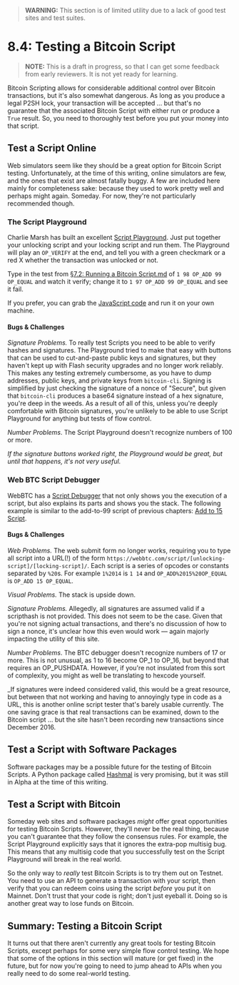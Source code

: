 > **WARNING:** This section is of limited utility due to a lack of good test sites and test suites.

# 8.4: Testing a Bitcoin Script

> **NOTE:** This is a draft in progress, so that I can get some feedback from early reviewers. It is not yet ready for learning.

Bitcoin Scripting allows for considerable additional control over Bitcoin transactions, but it's also somewhat dangerous. As long as you produce a legal P2SH lock, your transaction will be accepted ... but that's no guarantee that the associated Bitcoin Script with either run or produce a `True` result. So, you need to thoroughly test before you put your money into that script.

## Test a Script Online

Web simulators seem like they should be a great option for Bitcoin Script testing. Unfortunately, at the time of this writing, online simulators are few, and the ones that exist are almost fatally buggy. A few are included here mainly for completeness sake: because they used to work pretty well and perhaps might again. Someday. For now, they're not particularly recommended though.

### The Script Playground

Charlie Marsh has built an excellent [Script Playground](http://www.crmarsh.com/script-playground/). Just put together your unlocking script and your locking script and run them. The Playground will play an `OP_VERIFY` at the end, and tell you with a green checkmark or a red X whether the transaction was unlocked or not.

Type in the test from [§7.2: Running a Bitcoin Script.md](7_2_Running_a_Bitcoin_Script.md) of `1 98 OP_ADD 99 OP_EQUAL` and watch it verify; change it to `1 97 OP_ADD 99 OP_EQUAL` and see it fail.

If you prefer, you can grab the [JavaScript code](https://github.com/crm416/script/) and run it on your own machine.

#### Bugs & Challenges

_Signature Problems._ To really test Scripts you need to be able to verify hashes and signatures. The Playground tried to make that easy with buttons that can be used to cut-and-paste public keys and signatures, but they haven't kept up with Flash security upgrades and no longer work reliably. This makes any testing extremely cumbersome, as you have to dump addresses, public keys, and private keys from `bitcoin-cli`. Signing is simplified by just checking the signature of a nonce of "Secure", but given that `bitcoin-cli` produces a base64 signature instead of a hex signature, you're deep in the weeds. As a result of all of this, unless you're deeply comfortable with Bitcoin signatures, you're unlikely to be able to use Script Playground for anything but tests of flow control.

_Number Problems_. The Script Playground doesn't recognize numbers of 100 or more.

_If the signature buttons worked right, the Playground would be great, but until that happens, it's not very useful._

### Web BTC Script Debugger

WebBTC has a [Script Debugger](https://webbtc.com/script) that not only shows you the execution of a script, but also explains its parts and shows you the stack. The following example is similar to the add-to-99 script of previous chapters: [Add to 15 Script](https://webbtc.com/script/1%2014/OP_ADD%2015%20OP_EQUAL/).

#### Bugs & Challenges

_Web Problems._ The web submit form no longer works, requiring you to type all script into a URL(!) of the form `https://webbtc.com/script/[unlocking-script]/[locking-script]/`. Each script is a series of opcodes or constants separated by `%20`s. For example `1%2014` is `1 14` and `OP_ADD%2015%20OP_EQUAL` is `OP_ADD 15 OP_EQUAL`.

_Visual Problems._ The stack is upside down.

_Signature Problems._ Allegedly, all signatures are assumed valid if a scripthash is not provided. This does not seem to be the case. Given that you're not signing actual transactions, and there's no discussion of how to sign a nonce, it's unclear how this even would work — again majorly impacting the utility of this site.

_Number Problems_. The BTC debugger doesn't recognize numbers of 17 or more. This is not unusual, as 1 to 16 become OP_1 to OP_16, but beyond that requires an OP_PUSHDATA. However, if you're not insulated from this sort of complexity, you might as well be translating to hexcode yourself.

_If signatures were indeed considered valid, this would be a great resource, but between that not working and having to annoyingly type in code as a URL, this is another online script tester that's barely usable currently. The one saving grace is that real transactions can be examined, down to the Bitcoin script ... but the site hasn't been recording new transactions since December 2016.

## Test a Script with Software Packages

Software packages may be a possible future for the testing of Bitcoin Scripts. A Python package called [Hashmal](https://github.com/mazaclub/hashmal) is very promising, but it was still in Alpha at the time of this writing. 

## Test a Script with Bitcoin

Someday web sites and software packages _might_ offer great opportunities for testing Bitcoin Scripts. However, they'll never be the real thing, because you can't guarantee that they follow the consensus rules. For example, the Script Playground explicitly says that it ignores the extra-pop multisig bug. This means that any multisig code that you successfully test on the Script Playground will break in the real world.

So the only way to _really_ test Bitcoin Scripts is to try them out on Testnet. You need to use an API to generate a transaction with your script, then verify that you can redeem coins using the script _before_ you put it on Mainnet. Don't trust that your code is right; don't just eyeball it. Doing so is another great way to lose funds on Bitcoin.

## Summary: Testing a Bitcoin Script

It turns out that there aren't currently any great tools for testing Bitcoin Scripts, except perhaps for some very simple flow control testing. We hope that some of the options in this section will mature (or get fixed) in the future, but for now you're going to need to jump ahead to APIs when you really need to do some real-world testing.
